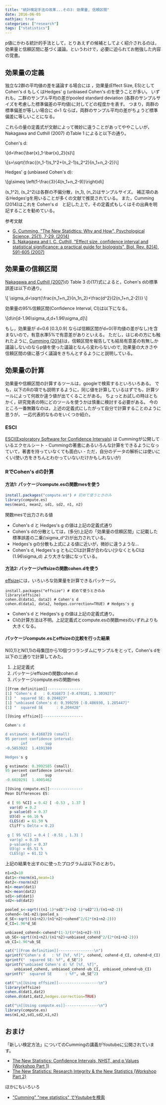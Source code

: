 ```yaml
---
title: "統計検定手法の改革...その3: 効果量, 信頼区間"
date: 2016-06-05
mathjax: true
categories: ["research"]
tags: ["statistics"]
---
```


p値にかわる統計的手法として，とりあえずの候補としてよく紹介されるのは，効果量と信頼区間に基づく議論。というわけで，必要に迫られてお勉強した内容の覚書。

<!--more-->

## 効果量の定義

独立な2群の平均値の差を議論する場合には ，効果量(Effect Size, ES)として Cohen's d もしくはHedges' g (unbiased Cohen's d)を使うことが多い。
いずれも，二群のサンプル平均の差がpooled standard deviation (各群のサンプルサイズを考慮した標準偏差の平均値)に対してどの程度かを表す。
つまり，両群の標準偏差が等しい場合に d=1 ならば，両群のサンプル平均の差がちょうど標準偏差に等しいことになる。

これらの量の定義式が文献によって微妙に違うことがあってややこしいが，
Nakagawa and Cuthill (2007) のTable 1 によると以下の通り。

Cohen's d:

\\[d=\frac{\bar{x}_1-\bar{x}_2}{s}\\]

\\[s=\sqrt{\frac{(n_1-1)s_1^2+(n_2-1)s_2^2}{n_1+n_2-2}}\\]

Hedges' g (unbiased Cohen's d):

\\[g\simeq \left(1-\frac{3}{4(n_1+n_2-9)}\right)d\\]

\(s_1^2\), \(s_2^2\)は各群の不偏分散，\(n_1\), \(n_2\)はサンプルサイズ。
補正項のあるHedges'gを用いることが多くの文献で推奨されている。
また，Cumming (2014)はこれを Cohen's d　と記した上で，その定義式もしくはその出典を明記することを勧めている。

参考文献

- [G. Cumming, "The New Statidtics: Why and How", Psychological Science, 25(1), 7-29, (2014)](http://pss.sagepub.com/content/early/2013/11/07/0956797613504966)
- [S. Nakagawa and I. C. Cuthill, "Effect size, confidence interval and statistical significance: a practical guide for biologists", Biol. Rev. 82(4), 591-605 (2007)](http://www.ncbi.nlm.nih.gov/pubmed/17944619)


## 効果量の信頼区間

[Nakagawa and Cuthill (2007)](http://www.ncbi.nlm.nih.gov/pubmed/17944619)の Table 3 の(17)式によると，Cohen's dの標準誤差は以下の通り。

\\[
\sigma_d=\sqrt{\frac{n_1+n_2}{n_1n_2}+\frac{d^2}{2(n_1+n_2-2)}}
\\]

効果量の95%信頼区間(Confidence Interval, CI)は以下になる。

\\[d\in[d-1.96\sigma_d,d+1.96\sigma_d]\\]

もし，効果量が d=0.6 [0.3,0.9] ならば信頼区間がd=0(平均値の差がなし)を含まないので，有意水準5%で有意差がありといえる。
ただし，はじめの方にも触れたように, [Cumming (2014)]((http://pss.sagepub.com/content/early/2013/11/07/0956797613504966))は，信頼区間を報告しても結局有意差の有無しか議論しないのならp値を使った議論となんら変わらないので, 効果量の大きさや信頼区間の値に基づく議論をきちんとするようにと説明している。


## 効果量の計算

効果量や信頼区間の計算するツールは，googleで検索するといろいろある。
でも，以下のRの項でも説明するように，同じ値を計算しているはずでも，計算ツールによって何故か違う値が出てくることがある。
ちょっとお試しの時はともかく，研究発表の時にどのツールを使うかは慎重に検討する必要がある。
今のところ一番無難なのは，上述の定義式にしたがって自分で計算することのように思うが，
一応代表的なものをいくつか紹介。

### ESCI

[ESCI(Exploratory Software for Confidence Intervals)](http://www.latrobe.edu.au/psychology/research/research-areas/cognitive-and-developmental-psychology/esci/understanding-the-new-statistics)
は Cummingが公開しているエクセルシート
	- Cummingの著書にあるいろんな計算をできるようになっていて，著書を持っていなくても面白い
	- ただ，自分のデータの解析には使いにくい(使い方をきちんとわかっていないだけかもしれないが)

### RでCohen's dの計算

#### 方法1: パッケージcompute.esの関数mesを使う

```R
install.packages("compute.es") # 初めて使うときのみ
library(compute.es)
mes(mean1, mean2, sd1, sd2, n1, n2)
```

関数mesで出力される値

- Cohen's d と Hedges's g の値は上記の定義式通り
- Cohen's dの分散としては，(多分)上記の「効果量の信頼区間」に記載した標準誤差の二乗\(\sigma_d^2\)が出力されている。
- Hedges's gの分散も上式による値に近いが，微妙に違うような...
- Cohen's d, Hedges's g ともにCIは計算が合わない(少なくともCIは　\(1.96\sigma_d\) より大きな値になっている。


#### 方法2: バッケージeffsizeの関数cohen.dを使う

[effsize](https://cran.r-project.org/web/packages/effsize/index.html)には，いろいろな効果量を計算できるパッケージ。

```
install.packages("effsize") # 初めて使うときのみ
library(effsize)
cohen.d(data1, data2) # Cohen's d
cohen.d(data1, data2, hedges.correction=TRUE) # Hedges's g
```
- Cohen's d と Hedges's g の値は上記の定義式通り。
- CIの計算方法は不明。上記定義式とcompute.esの関数mesのいずれよりも大きくなる。


#### パッケージcompute.esとeffsizeの比較を行った結果

N(0,1)とN(1,1)の母集団から10個づつランダムにサンプルをとって，Cohen's dを以下の三通りで計算してみた。

1. 上記定義式
2. パッケージeffsizeの関数cohen.d
3. パッケージcompute.esの関数mes


```R
[[From definition]]----------------
[1] "Cohen's d   : 0.416873 [-0.470181, 1.303927]"
[1] "  squared SE: 0.204827"
[1] "unbiased Cohen's d: 0.399259 [-0.486930, 1.285447]"
[1] "  squared SE      : 0.204428"

[[Using effsize]]------------------

Cohen's d

d estimate: 0.4168729 (small)
95 percent confidence interval:
       inf        sup 
-0.5853922  1.4191380 

Hedges's g

g estimate: 0.3992585 (small)
95 percent confidence interval:
       inf        sup 
-0.6020291  1.4005462 

[[Using compute.es]]---------------
Mean Differences ES: 
 
 d [ 95 %CI] = 0.42 [ -0.53 , 1.37 ] 
  var(d) = 0.2 
  p-value(d) = 0.37 
  U3(d) = 66.16 % 
  CLES(d) = 61.59 % 
  Cliff's Delta = 0.23 
 
 g [ 95 %CI] = 0.4 [ -0.51 , 1.31 ] 
  var(g) = 0.19 
  p-value(g) = 0.37 
  U3(g) = 65.51 % 
  CLES(g) = 61.12 % 
```
上記の結果を出すのに使ったプログラムは以下のとおり。
```R
n1=n2=10
dat1<-rnorm(n1,mean=1)
dat2<-rnorm(n2)
m1<-mean(dat1)
m2<-mean(dat2)
sd1<-sd(dat1)
sd2<-sd(dat2)

pooled_s<-sqrt(((n1-1)*sd1^2+(n2-1)*sd2^2)/(n1+n2-2))
cohend<-(m1-m2)/pooled_s
d_SE<-sqrt((n1+n2)/(n1*n2)+cohend^2/(2*(n1+n2-2)))
d_CI=1.96*d_SE

unbiased_cohend<-cohend*(1-3/(4*(n1+n2)-9))
ub_SE<-sqrt((n1+n2)/(n1*n2)+unbiased_cohend^2/(2*(n1+n2-2)))
ub_CI=1.96*ub_SE

cat("[[From definition]]----------------\n")
sprintf("Cohen's d   : %f [%f, %f]", cohend, cohend-d_CI, cohend+d_CI)
sprintf("  squared SE: %f", d_SE^2)
sprintf("unbiased Cohen's d: %f [%f, %f]", 
	unbiased_cohend, unbiased_cohend-ub_CI, unbiased_cohend+ub_CI) 
sprintf("  squared SE      : %f", ub_SE^2)

cat("\n[[Using effsize]]------------------\n")
library(effsize)
cohen.d(dat1,dat2)
cohen.d(dat1,dat2,hedges.correction=TRUE)

cat("\n[[Using compute.es]]---------------\n")
library(compute.es)
mes(m1,m2,sd1,sd2,n1,n2)
```


## おまけ

「新しい検定方法」についてのCummingの講義がYoutubeに公開されています。

- [The New Statistics: Confidence Intervals, NHST, and p Values (Workshop Part 1)](https://www.youtube.com/watch?v=iJ4kqk3V8jQ)
- [The New Statistics: Research Integrity & the New Statistics (Workshop Part 2)](https://www.youtube.com/watch?v=wb0rnZBlcRg)

ほかにもいろいろ
- ["Cumming" "new statistics" でYoutubeを検索](https://www.youtube.com/results?search_query=Cumming+new+statistics)
